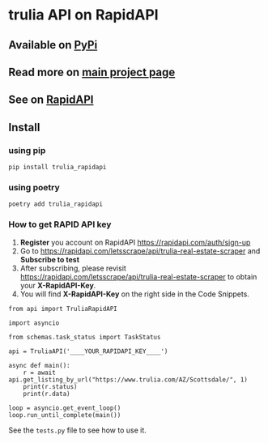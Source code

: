 # trulia API on RapidAPI

## Available on [PyPi](https://pypi.org/project/trulia_rapidapi/)
## Read more on [main project page](https://letsscrape.com/scrapers/trulia-real-estate-api/)
## See on [RapidAPI](https://rapidapi.com/letsscrape/api/trulia-real-estate-scraper)

## Install
### using pip
```
pip install trulia_rapidapi
```
### using poetry
```
poetry add trulia_rapidapi
```

### How to get RAPID API key
1. **Register** you account on RapidAPI https://rapidapi.com/auth/sign-up
2. Go to https://rapidapi.com/letsscrape/api/trulia-real-estate-scraper and **Subscribe to test**
3. After subscribing, please revisit https://rapidapi.com/letsscrape/api/trulia-real-estate-scraper to obtain your **X-RapidAPI-Key**.
4. You will find **X-RapidAPI-Key** on the right side in the Code Snippets.

```
from api import TruliaRapidAPI

import asyncio

from schemas.task_status import TaskStatus

api = TruliaAPI('____YOUR_RAPIDAPI_KEY____')

async def main():
    r = await api.get_listing_by_url("https://www.trulia.com/AZ/Scottsdale/", 1)
    print(r.status)
    print(r.data)

loop = asyncio.get_event_loop()
loop.run_until_complete(main())
```

See the `tests.py` file to see how to use it.